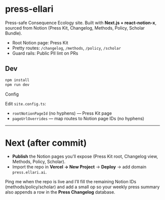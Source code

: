 # press-ellari

Press-safe Consequence Ecology site. Built with **Next.js + react-notion-x**, sourced from Notion (Press Kit, Changelog, Methods, Policy, Scholar Bundle).

- Root Notion page: Press Kit
- Pretty routes: `/changelog`, `/methods`, `/policy`, `/scholar`
- Guard rails: Public PII lint on PRs

## Dev

```bash
npm install
npm run dev
```

Config

Edit `site.config.ts`:

- `rootNotionPageId` (no hyphens) — Press Kit page
- `pageUrlOverrides` — map routes to Notion page IDs (no hyphens)

---

# Next (after commit)

- **Publish** the Notion pages you’ll expose (Press Kit root, Changelog view, Methods, Policy, Scholar).
- Import the repo in **Vercel → New Project** → **Deploy** → add domain `press.ellari.ai`.

Ping me when the repo is live and I’ll fill the remaining Notion IDs (methods/policy/scholar) and add a small op so your weekly press summary also appends a row in the **Press Changelog** database.
